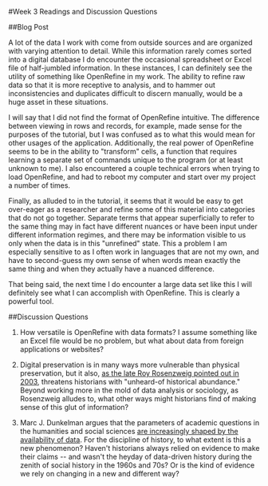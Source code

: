 #Week 3 Readings and Discussion Questions

##Blog Post
  
  A lot of the data I work with come from outside sources and are organized with varying attention to detail.  While this information rarely comes sorted into a digital database I do encounter the occasional spreadsheet or Excel file of half-jumbled information.  In these instances, I can definitely see the utility of something like OpenRefine in my work.  The ability to refine raw data so that it is more receptive to analysis, and to hammer out inconsistencies and duplicates difficult to discern manually, would be a huge asset in these situations.
  
  I will say that I did not find the format of OpenRefine intuitive.  The difference between viewing in rows and records, for example, made sense for the purposes of the tutorial, but I was confused as to what this would mean for other usages of the application.  Additionally, the real power of OpenRefine seems to be in the ability to "transform" cells, a function that requires learning a separate set of commands unique to the program (or at least unknown to me).  I also encountered a couple technical errors when trying to load OpenRefine, and had to reboot my computer and start over my project a number of times.
  
  Finally, as alluded to in the tutorial, it seems that it would be easy to get over-eager as a researcher and refine some of this material into categories that do not go together.  Separate terms that appear superficially to refer to the same thing may in fact have different nuances or have been input under different information regimes, and there may be information visible to us only when the data is in this "unrefined" state.  This a problem I am especially sensitive to as I often work in languages that are not my own, and have to second-guess my own sense of when words mean exactly the same thing and when they actually have a nuanced difference.
  
  That being said, the next time I do encounter a large data set like this I will definitely see what I can accomplish with OpenRefine.  This is clearly a powerful tool.
  
##Discussion Questions
  
  1. How versatile is OpenRefine with data formats?  I assume something like an Excel file would be no problem, but what about data from foreign applications or websites?
  
  2. Digital preservation is in many ways more vulnerable than physical preservation, but it also, [as the late Roy Rosenzweig pointed out in 2003](http://chnm.gmu.edu/essays-on-history-new-media/essays/?essayid=6), threatens historians with "unheard-of historical abundance."  Beyond working more in the mold of data analysis or sociology, as Rosenzweig alludes to, what other ways might historians find of making sense of this glut of information?
  
  3. Marc J. Dunkelman argues that the parameters of academic questions in the humanities and social sciences [are increasingly shaped by the availability of data](http://chronicle.com/blogs/conversation/2014/08/19/what-data-cant-convey/).  For the discipline of history, to what extent is this a new phenomenon?  Haven't historians always relied on evidence to make their claims -- and wasn't the heyday of data-driven history during the zenith of social history in the 1960s and 70s?  Or is the kind of evidence we rely on changing in a new and different way?
